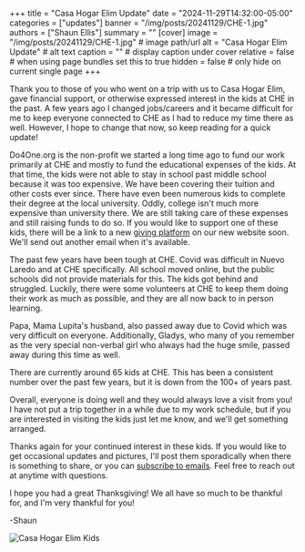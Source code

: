 +++
title = "Casa Hogar Elim Update"
date = "2024-11-29T14:32:00-05:00"
categories = ["updates"]
banner = "/img/posts/20241129/CHE-1.jpg"
authors = ["Shaun Ellis"]
summary = ""
[cover]
image = "/img/posts/20241129/CHE-1.jpg" # image path/url
alt = "Casa Hogar Elim Update" # alt text
caption = "<text>" # display caption under cover
relative = false # when using page bundles set this to true
hidden = false # only hide on current single page
+++

Thank you to those of you who went on a trip with us to Casa Hogar Elim, gave financial support, or otherwise expressed interest in the kids at CHE in the past. A few years ago I changed jobs/careers and it became difficult for me to keep everyone connected to CHE as I had to reduce my time there as well. However, I hope to change that now, so keep reading for a quick update!

Do4One.org is the non-profit we started a long time ago to fund our work primarily at CHE and mostly to fund the educational expenses of the kids. At that time, the kids were not able to stay in school past middle school because it was too expensive. We have been covering their tuition and other costs ever since. There have even been numerous kids to complete their degree at the local university. Oddly, college isn't much more expensive than university there. We are still taking care of these expenses and still raising funds to do so. If you would like to support one of these kids, there will be a link to a new [giving platform](/give) on our new website soon. We'll send out another email when it's available.

The past few years have been tough at CHE. Covid was difficult in Nuevo Laredo and at CHE specifically. All school moved online, but the public schools did not provide materials for this. The kids got behind and struggled. Luckily, there were some volunteers at CHE to keep them doing their work as much as possible, and they are all now back to in person learning.

Papa, Mama Lupita's husband, also passed away due to Covid which was very difficult on everyone. Additionally, Gladys, who many of you remember as the very special non-verbal girl who always had the huge smile, passed away during this time as well.

There are currently around 65 kids at CHE. This has been a consistent number over the past few years, but it is down from the 100+ of years past.

Overall, everyone is doing well and they would always love a visit from you! I have not put a trip together in a while due to my work schedule, but if you are interested in visiting the kids just let me know, and we'll get something arranged.

Thanks again for your continued interest in these kids. If you would like to get occasional updates and pictures, I'll post them sporadically when there is something to share, or you can [subscribe to emails](/contact). Feel free to reach out at anytime with questions.

I hope you had a great Thanksgiving! We all have so much to be thankful for, and I'm very thankful for you!

-Shaun

![Casa Hogar Elim Kids](/img/posts/20241129/CHE-2.jpg)